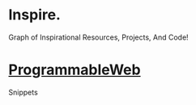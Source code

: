 # Inspire.
Graph of Inspirational Resources, Projects, And Code!

# [ProgrammableWeb](https://www.programmableweb.com/)
Snippets
